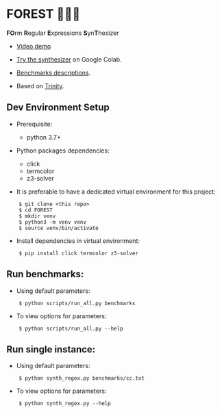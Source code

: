 # __FOREST__ :deciduous_tree::deciduous_tree::deciduous_tree:

**FO**rm **R**egular **E**xpressions **S**yn**T**hesizer 

- [Video demo](https://youtu.be/Xg8vWlHbl7Q)

- [Try the synthesizer](https://colab.research.google.com/drive/1M1fUzgJLzfZ_KrD6oR_BCi-aLLG3kXMB) on Google Colab.

- [Benchmarks descriptions](https://docs.google.com/spreadsheets/d/1NcmG0DgNYGOTuBxmWRwGORGCIvjtfbYk2sVo3RR7PyI/edit?usp=sharing).

- Based on [Trinity](https://github.com/fredfeng/Trinity).

## Dev Environment Setup

- Prerequisite:
  - python 3.7+
  
- Python packages dependencies:
  - click
  - termcolor
  - z3-solver
  
- It is preferable to have a dedicated virtual environment for this project:
```
    $ git clone <this repo>
    $ cd FOREST
    $ mkdir venv
    $ python3 -m venv venv
    $ source venv/bin/activate
```

- Install dependencies in virtual environment:
```
    $ pip install click termcolor z3-solver
```

## Run benchmarks:

- Using default parameters:
```
    $ python scripts/run_all.py benchmarks
```

- To view options for parameters:
```
    $ python scripts/run_all.py --help
```

## Run single instance:

- Using default parameters:

```
    $ python synth_regex.py benchmarks/cc.txt
```

- To view options for parameters:
```
    $ python synth_regex.py --help
```
